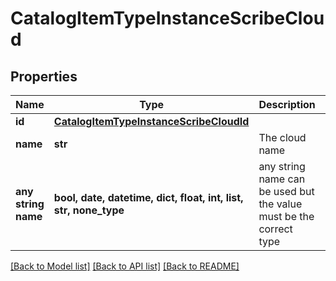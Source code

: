 # CatalogItemTypeInstanceScribeCloud


## Properties
Name | Type | Description | Notes
------------ | ------------- | ------------- | -------------
**id** | [**CatalogItemTypeInstanceScribeCloudId**](CatalogItemTypeInstanceScribeCloudId.md) |  | 
**name** | **str** | The cloud name | [optional] 
**any string name** | **bool, date, datetime, dict, float, int, list, str, none_type** | any string name can be used but the value must be the correct type | [optional]

[[Back to Model list]](../README.md#documentation-for-models) [[Back to API list]](../README.md#documentation-for-api-endpoints) [[Back to README]](../README.md)


